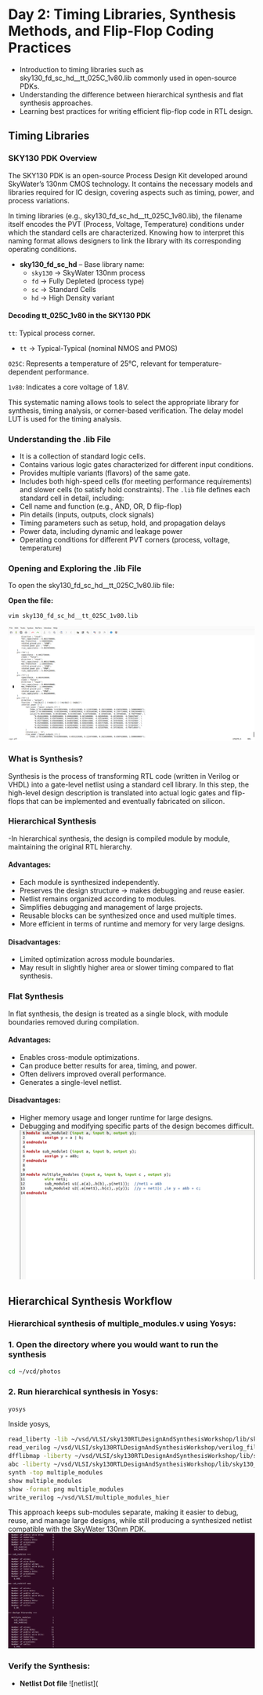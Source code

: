 # Day 2: Timing Libraries, Synthesis Methods, and Flip-Flop Coding Practices
- Introduction to timing libraries such as sky130_fd_sc_hd__tt_025C_1v80.lib commonly used in open-source PDKs.
- Understanding the difference between hierarchical synthesis and flat synthesis approaches.
- Learning best practices for writing efficient flip-flop code in RTL design.
## Timing Libraries
### SKY130 PDK Overview
The SKY130 PDK is an open-source Process Design Kit developed around SkyWater’s 130nm CMOS technology. It contains the necessary models and libraries required for IC design, covering aspects such as timing, power, and process variations.

In timing libraries (e.g., sky130_fd_sc_hd__tt_025C_1v80.lib), the filename itself encodes the PVT (Process, Voltage, Temperature) conditions under which the standard cells are characterized. Knowing how to interpret this naming format allows designers to link the library with its corresponding operating conditions.
- **sky130_fd_sc_hd** – Base library name:  
  - `sky130` → SkyWater 130nm process  
  - `fd` → Fully Depleted (process type)  
  - `sc` → Standard Cells  
  - `hd` → High Density variant 

#### Decoding tt_025C_1v80 in the SKY130 PDK

`tt`: Typical process corner.
 - `tt` → Typical-Typical (nominal NMOS and PMOS)

`025C`: Represents a temperature of 25°C, relevant for temperature-dependent performance.

`1v80`: Indicates a core voltage of 1.8V.

This systematic naming allows tools to select the appropriate library for synthesis, timing analysis, or corner-based verification.
The delay model LUT is used for the timing analysis.
### Understanding the .lib File
- It is a collection of standard logic cells.
- Contains various logic gates characterized for different input conditions.
- Provides multiple variants (flavors) of the same gate.
- Includes both high-speed cells (for meeting performance requirements) and slower cells (to satisfy hold constraints).
  The `.lib` file defines each standard cell in detail, including:
- Cell name and function (e.g., AND, OR, D flip-flop)
- Pin details (inputs, outputs, clock signals)
- Timing parameters such as setup, hold, and propagation delays
- Power data, including dynamic and leakage power
- Operating conditions for different PVT corners (process, voltage, temperature)
### Opening and Exploring the .lib File

To open the sky130_fd_sc_hd__tt_025C_1v80.lib file:

**Open the file:**
```shell
vim sky130_fd_sc_hd__tt_025C_1v80.lib
```
![To open the file](https://github.com/Rahul-Sivesh-11/RISC-V_Tape_Out_Week_1/blob/main/Images/Screenshot%202025-09-26%20150019.png)
### What is Synthesis?
Synthesis is the process of transforming RTL code (written in Verilog or VHDL) into a gate-level netlist using a standard cell library. In this step, the high-level design description is translated into actual logic gates and flip-flops that can be implemented and eventually fabricated on silicon.
### Hierarchical Synthesis
-In hierarchical synthesis, the design is compiled module by module, maintaining the original RTL hierarchy.
#### Advantages:
- Each module is synthesized independently.
- Preserves the design structure → makes debugging and reuse easier.
- Netlist remains organized according to modules.
- Simplifies debugging and management of large projects.
- Reusable blocks can be synthesized once and used multiple times.
- More efficient in terms of runtime and memory for very large designs.
#### Disadvantages:
- Limited optimization across module boundaries.
- May result in slightly higher area or slower timing compared to flat synthesis.
### Flat Synthesis
In flat synthesis, the design is treated as a single block, with module boundaries removed during compilation.
#### Advantages:
- Enables cross-module optimizations.
- Can produce better results for area, timing, and power.
- Often delivers improved overall performance.
- Generates a single-level netlist.
#### Disadvantages:
- Higher memory usage and longer runtime for large designs.
- Debugging and modifying specific parts of the design becomes difficult.
![multiple modules](https://github.com/Rahul-Sivesh-11/RISC-V_Tape_Out_Week_1/blob/main/Images/Screenshot%202025-09-26%20154617.png)
## Hierarchical Synthesis Workflow
### Hierarchical synthesis of multiple_modules.v using Yosys:

### 1. Open the directory where you would want to run the synthesis

```bash
cd ~/vcd/photos
```

### 2. Run hierarchical synthesis in Yosys:
```bash
yosys
```

Inside yosys,

```bash
read_liberty -lib ~/vsd/VLSI/sky130RTLDesignAndSynthesisWorkshop/lib/sky130_fd_sc_hd__tt_025C_1v80.lib
read_verilog ~/vsd/VLSI/sky130RTLDesignAndSynthesisWorkshop/verilog_files/multiple_modules.v 
dfflibmap -liberty ~/vsd/VLSI/sky130RTLDesignAndSynthesisWorkshop/lib/sky130_fd_sc_hd__tt_025C_1v80.lib  
abc -liberty ~/vsd/VLSI/sky130RTLDesignAndSynthesisWorkshop/lib/sky130_fd_sc_hd__tt_025C_1v80.lib  
synth -top multiple_modules
show multiple_modules
show -format png multiple_modules
write_verilog ~/vsd/VLSI/multiple_modules_hier
```

This approach keeps sub-modules separate, making it easier to debug, reuse, and manage large designs, while still producing a synthesized netlist compatible with the SkyWater 130nm PDK.
![Code](https://github.com/Rahul-Sivesh-11/RISC-V_Tape_Out_Week_1/blob/main/Images/Screenshot%202025-09-26%20155003.png)
### Verify the Synthesis:
- **Netlist Dot file**
![netlist](
